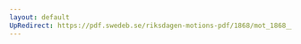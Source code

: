 ```yaml
---
layout: default
UpRedirect: https://pdf.swedeb.se/riksdagen-motions-pdf/1868/mot_1868__fk__00065/mot_1868__fk__00065_003.pdf
---
```

